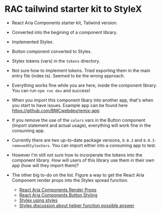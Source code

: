 # RAC tailwind starter kit to StyleX

* React Aria Components starter kit, Tailwind version.
* Converted into the begining of a component library.
* Implemented Stylex.
* Button component converted to Stylex.
* Stylex tokens (vars) in the `tokens` directory.
* Not sure how to implement tokens. Tried exporting them in the main entry file (index.ts). Seemed to be the wrong approach.
* Everything works fine while you are here, inside the component library. You can run `npm run dev` and success!
* When you import this component libary into another app, that's when you start to have issues. Example app can be found here https://github.com/BMCwebdev/remix-app
* If you remove the use of the `colors` vars in the Button component (import statement and actual usage), everything will work fine in the consuming app.
* Currently there are two up-to-date package versions, `0.0.3` and `0.0.3-removedStylexVars`. You can import either into a consuming app to test.
* However I'm still not sure how to incorperate the tokens into the component library. How will users of this library use them in their own app (how will they import them)?

* The other big to-do on the list. Figure a way to get the React Aria Component render props into the Stylex spread function.
  * [React Aria Components Render Props](https://react-spectrum.adobe.com/react-aria/styling.html#render-props )
  * [React Aria Components Button Styling](https://react-spectrum.adobe.com/react-aria/Button.html#styling)
  * [Stylex using styles](https://stylexjs.com/docs/learn/styling-ui/using-styles/)
  * [Stylex discussion about helper function possible answer](https://github.com/facebook/stylex/discussions/224#discussioncomment-7931984)


